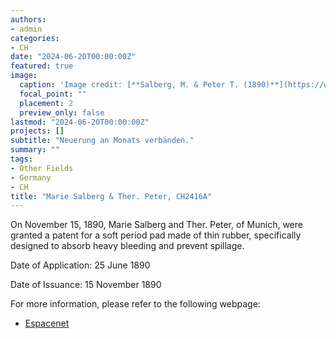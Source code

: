 ```yaml
---
authors:
- admin
categories:
- CH
date: "2024-06-20T00:00:00Z"
featured: true
image:
  caption: 'Image credit: [**Salberg, M. & Peter T. (1890)**](https://worldwide.espacenet.com/patent/search/family/004182496/publication/CH2416A?q=pn%3DCH2416A)'
  focal_point: ""
  placement: 2
  preview_only: false
lastmod: "2024-06-20T00:00:00Z"
projects: []
subtitle: "Neuerung an Monats verbänden."
summary: ""
tags:
- Other Fields
- Germany 
- CH 
title: "Marie Salberg & Ther. Peter, CH2416A"
---
```

On November 15, 1890, Marie Salberg and Ther. Peter, of Munich, were granted a patent for a soft period pad made of thin rubber, specifically designed to absorb heavy bleeding and prevent spillage.  

Date of Application: 25 June 1890

Date of Issuance: 15 November 1890

For more information, please refer to the following webpage: 

- [Espacenet](https://worldwide.espacenet.com/patent/search/family/004182496/publication/CH2416A?q=pn%3DCH2416A)
